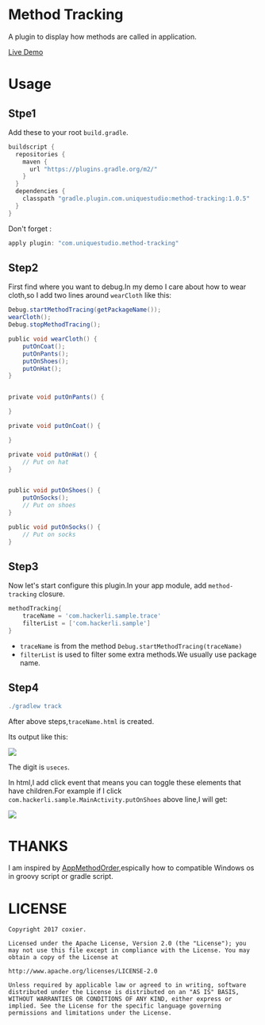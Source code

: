 # Method Tracking
A plugin to display how methods are called in application.

[Live Demo](http://coxier.cn/AppMethodTracking.html)

# Usage

## Stpe1
Add these to your root `build.gradle`.

```groovy
buildscript {
  repositories {
    maven {
      url "https://plugins.gradle.org/m2/"
    }
  }
  dependencies {
    classpath "gradle.plugin.com.uniquestudio:method-tracking:1.0.5"
  }
}

```
Don't forget :

```groovy
apply plugin: "com.uniquestudio.method-tracking"
```

## Step2
First find where you want to debug.In my demo I care about how to wear cloth,so I add two lines around `wearCloth` like this:

```groovy
Debug.startMethodTracing(getPackageName());
wearCloth();
Debug.stopMethodTracing();

public void wearCloth() {
    putOnCoat();
    putOnPants();
    putOnShoes();
    putOnHat();
}


private void putOnPants() {

}

private void putOnCoat() {

}

private void putOnHat() {
    // Put on hat
}


public void putOnShoes() {
    putOnSocks();
    // Put on shoes
}

public void putOnSocks() {
    // Put on socks
}
```
## Step3
Now let's start configure this plugin.In your app module, add `method-tracking` closure.

```groovy
methodTracking{
    traceName = 'com.hackerli.sample.trace'
    filterList = ['com.hackerli.sample']
}
```
* `traceName` is from the method `Debug.startMethodTracing(traceName)`
* `filterList` is used to filter some extra methods.We usually use package name.

## Step4
```groovy
./gradlew track
```
After above steps,`traceName.html` is created.

Its output like this:

<img src="/screenshot/s_0.png"/>

The digit is `useces`.


In html,I add click event that means you can toggle these elements that have children.For example if I click `com.hackerli.sample.MainActivity.putOnShoes` above line,I will get:

<img src="/screenshot/s_1.png"/>


# THANKS
I am inspired by [AppMethodOrder](https://github.com/zjw-swun/AppMethodOrder),espically how to compatible Windows os in groovy script or gradle script.

# LICENSE
```
Copyright 2017 coxier.

Licensed under the Apache License, Version 2.0 (the "License"); you may not use this file except in compliance with the License. You may obtain a copy of the License at

http://www.apache.org/licenses/LICENSE-2.0

Unless required by applicable law or agreed to in writing, software distributed under the License is distributed on an "AS IS" BASIS, WITHOUT WARRANTIES OR CONDITIONS OF ANY KIND, either express or implied. See the License for the specific language governing permissions and limitations under the License.
```
